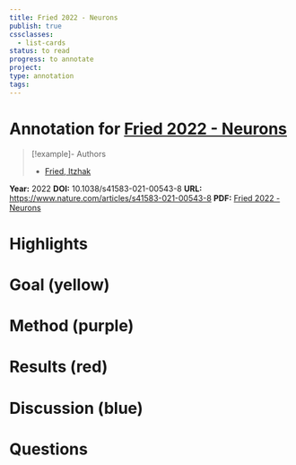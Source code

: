 ```yaml
---
title: Fried 2022 - Neurons
publish: true
cssclasses:
  - list-cards
status: to read
progress: to annotate
project:
type: annotation
tags:
---
```

# Annotation for [Fried 2022 - Neurons](Papers/References/Fried%202022%20-%20Neurons)

> [!example]- Authors
> - [Fried, Itzhak](Papers/People/Fried%20Itzhak)

**Year:** 2022
**DOI:** 10.1038/s41583-021-00543-8
**URL:** https://www.nature.com/articles/s41583-021-00543-8
**PDF:** [Fried 2022 - Neurons](Papers/PDFs/Fried%202022%20-%20Neurons%20as%20will%20and%20representation.pdf)

# Highlights


# Goal (yellow)


# Method (purple)


# Results (red)


# Discussion (blue)


# Questions

